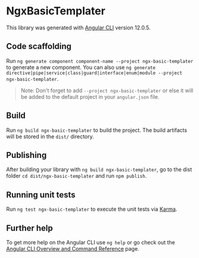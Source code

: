 # NgxBasicTemplater

This library was generated with [Angular CLI](https://github.com/angular/angular-cli) version 12.0.5.

## Code scaffolding

Run `ng generate component component-name --project ngx-basic-templater` to generate a new component. You can also use `ng generate directive|pipe|service|class|guard|interface|enum|module --project ngx-basic-templater`.
> Note: Don't forget to add `--project ngx-basic-templater` or else it will be added to the default project in your `angular.json` file. 

## Build

Run `ng build ngx-basic-templater` to build the project. The build artifacts will be stored in the `dist/` directory.

## Publishing

After building your library with `ng build ngx-basic-templater`, go to the dist folder `cd dist/ngx-basic-templater` and run `npm publish`.

## Running unit tests

Run `ng test ngx-basic-templater` to execute the unit tests via [Karma](https://karma-runner.github.io).

## Further help

To get more help on the Angular CLI use `ng help` or go check out the [Angular CLI Overview and Command Reference](https://angular.io/cli) page.
